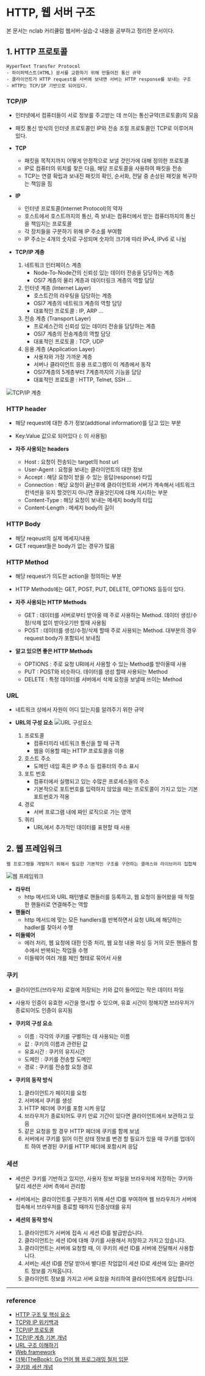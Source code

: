# HTTP, 웹 서버 구조
본 문서는 nclab 커리큘럼 웹서버-실습-2 내용을 공부하고 정리한 문서이다.

## 1. HTTP 프로토콜
    HyperText Transfer Protocol
    - 하이퍼텍스트(HTML) 문서를 교환하기 위해 만들어진 통신 규약
    - 클라이언트가 HTTP request를 서버에 보내면 서버는 HTTP response를 보내는 구조
    - HTTP는 TCP/IP 기반으로 되어있다.

### TCP/IP
* 인터넷에서 컴퓨터들이 서로 정보를 주고받는 데 쓰이는 통신규약(프로토콜)의 모음
* 패킷 통신 방식의 인터넷 프로토콜인 IP와 전송 조절 프로토콜인 TCP로 이루어져 있다.

* **TCP**
    - 패킷을 목적지까지 어떻게 안정적으로 보낼 것인가에 대해 정의한 프로토콜
    - IP로 컴퓨터의 위치를 찾은 다음, 해당 프로토콜을 사용하여 패킷을 전송
    - TCP는 연결 확립과 보내진 패킷의 확인, 순서화, 전달 중 손상된 패킷을 복구하는 책임을 짐

* **IP**
    - 인터넷 프로토콜(Internet Protocol)의 약자
    - 호스트에서 호스트까지의 통신, 즉 보내는 컴퓨터에서 받는 컴퓨터까지의 통신을 책임지는 프로토콜
    - 각 장치들을 구분하기 위해 IP 주소를 부여함
    - IP 주소는 4개의 숫자로 구성되며 숫자의 크기에 따라 IPv4, IPv6 로 나뉨

* **TCP/IP 계층**
    1. 네트워크 인터페이스 계층
        - Node-To-Node간의 신뢰성 있는 데이터 전송을 담당하는 계층
        - OSI7 계층의 물리 계층과 데이터링크 계층의 역할 담당
    2. 인터넷 계층 (Internet Layer)
        - 호스트간의 라우팅을 담당하는 계층
        - OSI7 계층의 네트워크 계층의 역할 담당
        - 대표적인 프로토콜 : IP, ARP ...
    3. 전송 계층 (Transport Layer)
        - 프로세스간의 신뢰성 있는 데이터 전송을 담당하는 계층
        - OSI7 계층의 전송계층의 역할 담당
        - 대표적인 프로토콜 : TCP, UDP
    4. 응용 계층 (Application Layer)
        - 사용자와 가장 가까운 계층
        - 서버나 클라이언트 응용 프로그램이 이 계층에서 동작
        - OSI7계층의 5계층부터 7계층까지의 기능을 담당
        - 대표적인 프로토콜 : HTTP, Telnet, SSH ...

![TCP/IP 계층](https://user-images.githubusercontent.com/55284181/111994395-11b08d00-8b5b-11eb-863f-091e24a7b5de.png)

### HTTP header
* 해당 request에 대한 추가 정보(addtional information)를 담고 있는 부분
* Key:Value 값으로 되어있다 (: 이 사용됨)

* **자주 사용되는 headers**
    - Host : 요청이 전송되는 target의 host url
    - User-Agent : 요청을 보내는 클라이언트의 대한 정보
    - Accept : 해당 요청이 받을 수 있는 응답(response) 타입
    - Connection : 해당 요청이 끝난후에 클라이언트와 서버가 계속해서 네트워크 컨넥션을 유지 할것인지 아니면 끊을것인지에 대해 지시하는 부분
    - Content-Type : 해당 요청이 보내는 메세지 body의 타입
    - Content-Length : 메세지 body의 길이

### HTTP Body
* 해당 reqeust의 실제 메세지/내용
* GET request들은 body가 없는 경우가 많음

### HTTP Method
* 해당 request가 의도한 action을 정의하는 부분
* HTTP Methods에는 GET, POST, PUT, DELETE, OPTIONS 등등이 있다.

* **자주 사용되는 HTTP Methods**
    - GET : 데이터를 서버로부터 받아올 때 주로 사용하는 Method. 데이터 생성/수정/삭제 없이 받아오기만 할때 사용됨
    - POST : 데이터를 생성/수정/삭제 할때 주로 사용되는 Method. 대부분의 경우 request body가 포함되서 보내짐

* **알고 있으면 좋은 HTTP Methods**
    - OPTIONS : 주로 요청 URI에서 사용할 수 있는 Method를 받아올때 사용
    - PUT : POST와 비슷하다. 데이터를 생성 할때 사용되는 Method
    - DELETE : 특정 데이터를 서버에서 삭제 요청을 보낼때 쓰이는 Method

### URL
* 네트워크 상에서 자원이 어디 있는지를 알려주기 위한 규약

* **URL의 구성 요소**
![URL 구성요소](https://user-images.githubusercontent.com/55284181/111994472-2a20a780-8b5b-11eb-8c9d-d8224abe6e92.png)
    1. 프로토콜
        - 컴퓨터끼리 네트워크 통신을 할 때 규격
        - 웹을 이용할 때는 HTTP 프로토콜을 이용
    2. 호스트 주소
        - 도메인 네임 혹은 IP 주소 등 컴퓨터의 주소 표시
    3. 포트 번호
        - 컴퓨터에서 실행되고 있는 수많은 프로세스들의 주소
        - 기본적으로 포트번호를 입력하지 않았을 때는 프로토콜이 가지고 있는 기본 포트번호가 적용
    4. 경로
        - 서버 프로그램 내에 짜인 로직으로 가는 영역
    5. 쿼리
        - URL에서 추가적인 데이터를 표현할 때 사용

## 2. 웹 프레임워크
    웹 프로그램을 개발하기 위해서 필요한 기본적인 구조를 구현하는 클래스와 라이브러리 집합체
![웹 프레임워크](https://user-images.githubusercontent.com/55284181/112002610-6b1cba00-8b63-11eb-9f97-436bd4b8a566.jpg)
* **라우터**
    - http 메서드와 URL 패턴별로 핸들러를 등록하고, 웹 요청이 들어왔을 때 적절한 핸들러로 연결해주는 역할
* **핸들러**
    - http 메서드에 맞는 모든 handlers를 반복하면서 요청 URL에 해당하는 hadler를 찾아서 수행
* **미들웨어**
    - 에러 처리, 웹 요청에 대한 인증 처리, 웹 요청 내용 파싱 등 거의 모든 핸들러 함수에서 반복되는 작업들 수행
    - 미들웨어 여러 개를 체인 형태로 묶어서 사용

### 쿠키
* 클라이언트(브라우저) 로컬에 저장되는 키와 값이 들어있는 작은 데이터 파일
* 사용자 인증이 유효한 시간을 명시할 수 있으며, 유효 시간이 정해지면 브라우저가 종료되어도 인증이 유지됨

* **쿠키의 구성 요소**
    - 이름 : 각각의 쿠키를 구별하는 데 사용되는 이름
    - 값 : 쿠키의 이름과 관련된 값
    - 유효시간 : 쿠키의 유지시간
    - 도메인 : 쿠키를 전송할 도메인
    - 경로 : 쿠키를 전송할 요청 경로

* **쿠키의 동작 방식**
    1. 클라이언트가 페이지를 요청
    2. 서버에서 쿠키를 생성
    3. HTTP 헤더에 쿠키를 포함 시켜 응답
    4. 브라우저가 종료되어도 쿠키 만료 기간이 있다면 클라이언트에서 보관하고 있음
    5. 같은 요청을 할 경우 HTTP 헤더에 쿠키를 함께 보냄
    6. 서버에서 쿠키를 읽어 이전 상태 정보를 변경 할 필요가 있을 때 쿠키를 업데이트 하여 변경된 쿠키를 HTTP 헤더에 포함시켜 응답

### 세션
* 세션은 쿠키를 기반하고 있지만, 사용자 정보 파일을 브라우저에 저장하는 쿠키와 달리 세션은 서버 측에서 관리함
* 서버에서는 클라이언트를 구분하기 위해 세션 ID를 부여하며 웹 브라우저가 서버에 접속해서 브라우저를 종료할 때까지 인증상태를 유지

* **세션의 동작 방식**
    1. 클라이언트가 서버에 접속 시 세션 ID를 발급받습니다.
    2. 클라이언트는 세션 ID에 대해 쿠키를 사용해서 저장하고 가지고 있습니다.
    3. 클라이언트는 서버에 요청할 때, 이 쿠키의 세션 ID를 서버에 전달해서 사용합니다.
    4. 서버는 세션 ID를 전달 받아서 별다른 작업없이 세션 ID로 세션에 있는 클라언트 정보를 가져옵니다.
    5. 클라이언트 정보를 가지고 서버 요청을 처리하여 클라이언트에게 응답합니다.

***
### reference
- [HTTP 구조 및 핵심 요소](https://velog.io/@teddybearjung/HTTP-%EA%B5%AC%EC%A1%B0-%EB%B0%8F-%ED%95%B5%EC%8B%AC-%EC%9A%94%EC%86%8C)
- [TCP와 IP 위키백과](https://ko.wikipedia.org/wiki/%EC%9D%B8%ED%84%B0%EB%84%B7_%ED%94%84%EB%A1%9C%ED%86%A0%EC%BD%9C_%EC%8A%A4%EC%9C%84%ED%8A%B8)
- [TCP/IP 프로토콜](https://underground2.tistory.com/5)
- [TCP/IP 계층 기본 개념](https://reakwon.tistory.com/68)
- [URL 구조 이해하기](https://www.grabbing.me/URL-018cdd1bb4b541fab6246569244fcf93)
- [Web framework](https://velog.io/@lucasonestar/Web-framework%EC%9B%B9-%ED%94%84%EB%A0%88%EC%9E%84%EC%9B%8C%ED%81%AC)
- [더북(TheBook): Go 언어 웹 프로그래밍 철저 입문](https://thebook.io/006806/)
- [쿠키와 세션 개념](https://interconnection.tistory.com/74)
